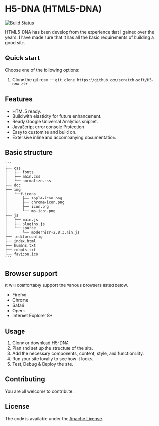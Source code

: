 # H5-DNA (HTML5-DNA)
[![Build Status](https://travis-ci.org/m-root/H5-DNA.svg)](https://travis-ci.org/m-root/H5-DNA)

HTML5-DNA has been develop from the experience that I gained over the years. I have made
sure that it has all the basic requirements of building a good site.

## Quick start

Choose one of the following options:

1.  Clone the git repo — `git clone
    https://github.com/scratch-soft/H5-DNA.git`


## Features

* HTML5 ready.
* Build with elasticity for future enhancement.
* Ready Google Universal Analytics snippet.
* JavaScript error console Protection
* Easy to customize and build on.
* Extensive inline and accompanying documentation.

## Basic structure
    ```
    ├── css
    │   ├── fonts
    │   ├── main.css
    │   └── normalize.css
    ├── doc
    ├── img
    │   └──f-icons
    │       ├── apple-icon.png
    │       ├── chrome-icon.png
    │       ├── icon.png
    │       └── ms-icon.png
    ├── js
    │   ├── main.js
    │   ├── plugins.js
    │   └── source
    │       └── modernizr-2.8.3.min.js
    ├── .editorconfig
    ├── index.html
    ├── humans.txt
    ├── robots.txt
    └── favicon.ico
    ```


## Browser support

It will comfortably support the various browsers listed below.
* Firefox
* Chrome
* Safari
* Opera
* Internet Explorer 8+


## Usage

1. Clone or download H5-DNA
2. Plan and set up the structure of the site.
3. Add the necessary components, content, style, and functionality.
4. Run your site locally to see how it looks.
5. Test, Debug & Deploy the site.


## Contributing

You are all welcome to contribute.


## License

The code is available under the [Apache License](H5-DNA/LICENSE).

